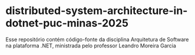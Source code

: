 # distributed-system-architecture-in-dotnet-puc-minas-2025
Esse repositório contém código-fonte da disciplina Arquitetura de Software na plataforma .NET, ministrada pelo professor Leandro Moreira Garcia

